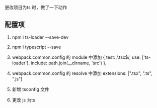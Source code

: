 更改项目为ts 时，做了一下动作
## 配置项
1. npm i ts-loader --save-dev
2. npm i typescript --save
3. webpack.common.config 的 module 中添加 
   {
            test: /\.tsx$/,
            use: ['ts-loader'],
            include: path.join(__dirname, 'src')
    },


4. webpack.common.config 的 resolve 中添加 
    extensions: [".tsx", ".ts", ".js"] 

5. 新增 tsconfig 文件

6. 更改 js 为ts 